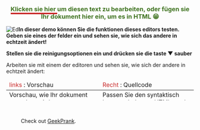 <p>&nbsp;</p>
<h3 style="text-align: center; color: #3f7320;"><span style="border-bottom: 4px solid #c82828;">Klicken sie hier </span> um diesen text zu bearbeiten, oder f&uuml;gen sie Ihr dokument hier ein, um es in HTML 😁</h3>
<!-- Dieser kommentar ist nur im quelltext-editor sichtbar. -->
<p><img class="imageLeft" src="/ed.png" alt="Ed" /><strong>In dieser demo k&ouml;nnen Sie die funktionen dieses editors testen. Geben sie eines der felder ein und sehen sie, wie sich das andere in echtzeit &auml;ndert! </strong></p>
<p><strong>Stellen sie die reinigungsoptionen ein und dr&uuml;cken sie die taste <span class="redButton">▼ sauber </span></strong></p>
<p>Arbeiten sie mit einem der editoren und sehen sie, wie sich der andere in echtzeit &auml;ndert:</p>
<table class="demoTable" style="height: 54px;">
	<thead>
		<tr>
			<td><span style="color: #c82828;">links </span>: Vorschau</td>
			<td><span style="color: #c82828;">Recht </span>: Quellcode</td>
		</tr>
	</thead>
	<tbody>
		<tr>
			<td>Vorschau, wie Ihr dokument aussehen wird, wenn es ver&ouml;ffentlicht wird.</td>
			<td>Passen Sie den syntaktisch hervorgehobenen HTML-code an.</td>
		</tr>
	</tbody>
</table>
<p>&nbsp;</p>
<p>&nbsp; &nbsp; &nbsp; &nbsp; &nbsp; Check out <a target="_blank" rel="nofollow noopener" href="https://geekprank.com/">GeekPrank</a>.</p>
